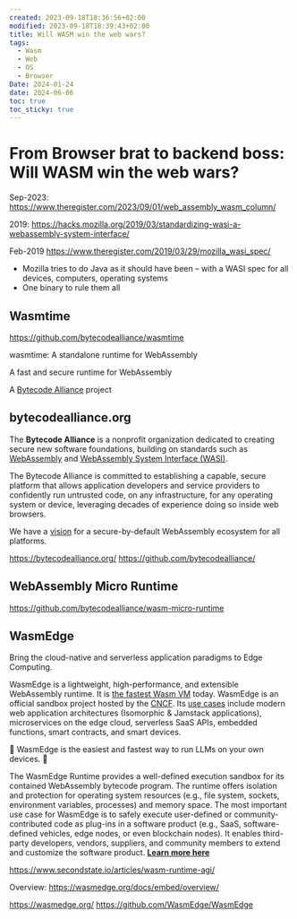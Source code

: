```yaml
---
created: 2023-09-18T18:36:56+02:00
modified: 2023-09-18T18:39:43+02:00
title: Will WASM win the web wars?
tags:
  - Wasm
  - Web
  - OS
  - Browser
Date: 2024-01-24
date: 2024-06-06
toc: true
toc_sticky: true
---
```


# From Browser brat to backend boss: Will WASM win the web wars?

Sep-2023: <https://www.theregister.com/2023/09/01/web_assembly_wasm_column/>

2019: <https://hacks.mozilla.org/2019/03/standardizing-wasi-a-webassembly-system-interface/>


Feb-2019 <https://www.theregister.com/2019/03/29/mozilla_wasi_spec/>
- Mozilla tries to do Java as it should have been – with a WASI spec for all devices, computers, operating systems
- One binary to rule them all

## Wasmtime

<https://github.com/bytecodealliance/wasmtime>

wasmtime: A standalone runtime for WebAssembly

A fast and secure runtime for WebAssembly

A [Bytecode Alliance](https://bytecodealliance.org/) project
## bytecodealliance.org

The **Bytecode Alliance** is a nonprofit organization dedicated to creating secure new software foundations, building on standards such as [WebAssembly](https://webassembly.org/) and [WebAssembly System Interface (WASI)](https://wasi.dev).

The Bytecode Alliance is committed to establishing a capable, secure platform that allows application developers and service providers to confidently run untrusted code, on any infrastructure, for any operating system or device, leveraging decades of experience doing so inside web browsers.

We have a [vision](https://bytecodealliance.org/articles/announcing-the-bytecode-alliance) for a secure-by-default WebAssembly ecosystem for all platforms.

<https://bytecodealliance.org/>
<https://github.com/bytecodealliance/>
## WebAssembly Micro Runtime

<https://github.com/bytecodealliance/wasm-micro-runtime>

## WasmEdge

Bring the cloud-native and serverless application paradigms to Edge Computing.

WasmEdge is a lightweight, high-performance, and extensible WebAssembly runtime. It is [the fastest Wasm VM](https://ieeexplore.ieee.org/document/9214403) today. WasmEdge is an official sandbox project hosted by the [CNCF](https://www.cncf.io/). Its [use cases](https://wasmedge.org/book/en/use_cases.html) include modern web application architectures (Isomorphic & Jamstack applications), microservices on the edge cloud, serverless SaaS APIs, embedded functions, smart contracts, and smart devices.

🤩 WasmEdge is the easiest and fastest way to run LLMs on your own devices. 🤩


The WasmEdge Runtime provides a well-defined execution sandbox for its contained WebAssembly bytecode program. The runtime offers isolation and protection for operating system resources (e.g., file system, sockets, environment variables, processes) and memory space. The most important use case for WasmEdge is to safely execute user-defined or community-contributed code as plug-ins in a software product (e.g., SaaS, software-defined vehicles, edge nodes, or even blockchain nodes). It enables third-party developers, vendors, suppliers, and community members to extend and customize the software product. **[Learn more here](https://wasmedge.org/docs/contribute/users)**

<https://www.secondstate.io/articles/wasm-runtime-agi/>

Overview: <https://wasmedge.org/docs/embed/overview/>

<https://wasmedge.org/>
<https://github.com/WasmEdge/WasmEdge>
